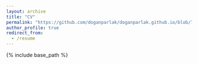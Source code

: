 ```yaml
---
layout: archive
title: "CV"
permalink: "https://github.com/doganparlak/doganparlak.github.io/blob/7ef1f90d1de692650d4a66f01f4c9c4cb6381509/files/cv.pdf"
author_profile: true
redirect_from:
  - /resume
---
```


{% include base_path %}
